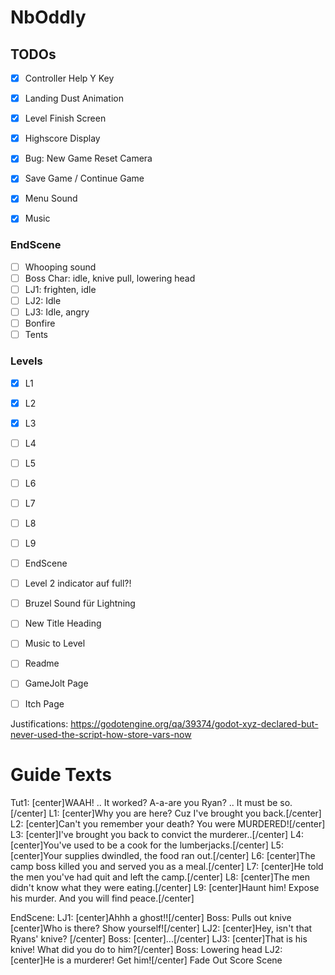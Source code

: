 # NbOddly

## TODOs

- [x] Controller Help Y Key
- [x] Landing Dust Animation
- [x] Level Finish Screen
- [x] Highscore Display
- [x] Bug: New Game Reset Camera

- [x] Save Game / Continue Game
- [x] Menu Sound
- [x] Music

### EndScene
- [ ] Whooping sound
- [ ] Boss Char: idle, knive pull, lowering head
- [ ] LJ1: frighten, idle
- [ ] LJ2: Idle
- [ ] LJ3: Idle, angry
- [ ] Bonfire
- [ ] Tents

### Levels
- [x] L1
- [x] L2
- [x] L3
- [ ] L4
- [ ] L5

- [ ] L6
- [ ] L7
- [ ] L8
- [ ] L9
- [ ] EndScene

- [ ] Level 2 indicator auf full?!
- [ ] Bruzel Sound für Lightning
- [ ] New Title Heading
- [ ] Music to Level
- [ ] Readme
- [ ] GameJolt Page
- [ ] Itch Page

Justifications: https://godotengine.org/qa/39374/godot-xyz-declared-but-never-used-the-script-how-store-vars-now


# Guide Texts
Tut1: [center]WAAH! .. It worked? A-a-are you Ryan? .. It must be so.[/center]
L1:   [center]Why you are here? Cuz I've brought you back.[/center]
L2:   [center]Can't you remember your death? You were MURDERED![/center]
L3:   [center]I've brought you back to convict the murderer..[/center]
L4:   [center]You've used to be a cook for the lumberjacks.[/center]
L5:   [center]Your supplies dwindled, the food ran out.[/center]
L6:   [center]The camp boss killed you and served you as a meal.[/center]
L7:   [center]He told the men you've had quit and left the camp.[/center]
L8:   [center]The men didn't know what they were eating.[/center]
L9:   [center]Haunt him! Expose his murder. And you will find peace.[/center]

EndScene:
LJ1:   [center]Ahhh a ghost!![/center]
Boss:  Pulls out knive [center]Who is there? Show yourself![/center]
LJ2:   [center]Hey, isn't that Ryans' knive? [/center]
Boss:  [center]...[/center]
LJ3:   [center]That is his knive! What did you do to him?[/center]
Boss:  Lowering head
LJ2:   [center]He is a murderer! Get him![/center]
Fade Out
Score Scene